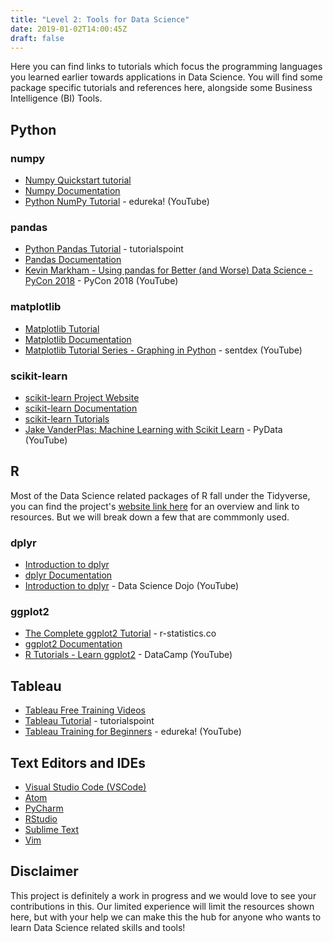 ```yaml
---
title: "Level 2: Tools for Data Science"
date: 2019-01-02T14:00:45Z
draft: false
---
```


Here you can find links to tutorials which focus the programming languages you learned earlier towards applications in Data Science. You will find some package specific tutorials and references here, alongside some Business Intelligence (BI) Tools.

## Python
### numpy
 - [Numpy Quickstart tutorial](https://docs.scipy.org/doc/numpy-1.15.0/user/quickstart.html)
 - [Numpy Documentation](https://docs.scipy.org/doc/)
 - [Python NumPy Tutorial](https://www.youtube.com/watch?v=8JfDAm9y_7s) - edureka! (YouTube)

### pandas
- [Python Pandas Tutorial](https://www.tutorialspoint.com/python_pandas/index.htm) - tutorialspoint  
- [Pandas Documentation](https://pandas.pydata.org/pandas-docs/stable/)
- [Kevin Markham - Using pandas for Better (and Worse) Data Science - PyCon 2018](https://www.youtube.com/watch?v=0hsKLYfyQZc) - PyCon 2018 (YouTube)

### matplotlib
- [Matplotlib Tutorial](https://matplotlib.org/tutorials/index.html)
- [Matplotlib Documentation](https://matplotlib.org/contents.html)
- [Matplotlib Tutorial Series - Graphing in Python](https://www.youtube.com/watch?v=q7Bo_J8x_dw&list=PLQVvvaa0QuDfefDfXb9Yf0la1fPDKluPF) - sentdex (YouTube)

### scikit-learn
- [scikit-learn Project Website](https://scikit-learn.org/stable/)
- [scikit-learn Documentation](https://scikit-learn.org/stable/documentation.html)
- [scikit-learn Tutorials](https://scikit-learn.org/stable/tutorial/index.html)
- [Jake VanderPlas: Machine Learning with Scikit Learn](https://www.youtube.com/watch?v=HC0J_SPm9co) - PyData (YouTube)

## R
Most of the Data Science related packages of R fall under the Tidyverse, you can find the project's [website link here](https://www.tidyverse.org/) for an overview and link to resources. But we will break down a few that are commmonly used.
### dplyr
- [Introduction to dplyr](https://cran.r-project.org/web/packages/dplyr/vignettes/dplyr.html)
- [dplyr Documentation](https://dplyr.tidyverse.org/)
- [Introduction to dplyr](https://www.youtube.com/watch?v=fQHlmip1Nwo&list=PL8eNk_zTBST923vmo5RZLIZle9fRFoXVP) - Data Science Dojo (YouTube)

### ggplot2
- [The Complete ggplot2 Tutorial](http://r-statistics.co/Complete-Ggplot2-Tutorial-Part1-With-R-Code.html) - r-statistics.co
- [ggplot2 Documentation](https://ggplot2.tidyverse.org/)
- [R Tutorials - Learn ggplot2](https://www.youtube.com/watch?v=YxKr2a-Y1WE&list=PLjgj6kdf_snaBCTJEi53DvRVgOuVbzyku) - DataCamp (YouTube)

## Tableau
- [Tableau Free Training Videos](https://www.tableau.com/learn/training)
- [Tableau Tutorial](https://www.tutorialspoint.com/tableau/) - tutorialspoint
- [Tableau Training for Beginners](https://www.youtube.com/watch?v=jj6-0cvcNEA) - edureka! (YouTube)

## Text Editors and IDEs
- [Visual Studio Code (VSCode)](https://code.visualstudio.com/)
- [Atom](https://atom.io/)
- [PyCharm](https://www.jetbrains.com/pycharm/)
- [RStudio](https://www.rstudio.com/)
- [Sublime Text](https://www.sublimetext.com/)
- [Vim](https://www.vim.org/)


## Disclaimer

This project is definitely a work in progress and we would love to see your contributions in this. Our limited experience will limit the resources shown here, but with your help we can make this the hub for anyone who wants to learn Data Science related skills and tools!